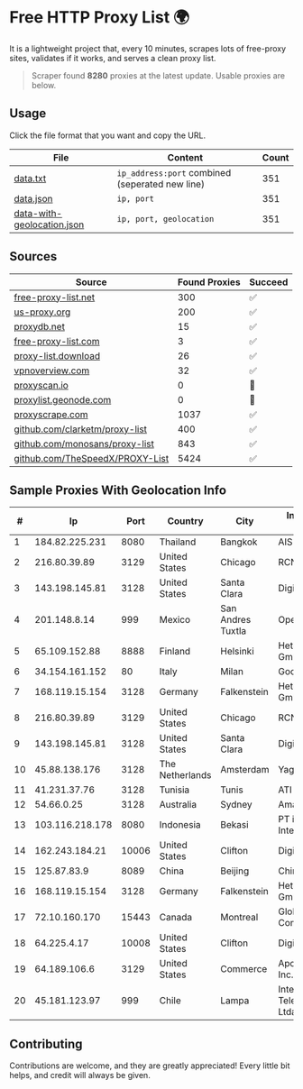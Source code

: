 
# Free HTTP Proxy List 🌍

It is a lightweight project that, every 10 minutes, scrapes lots of free-proxy sites, validates if it works, and serves a clean proxy list.


> Scraper found **8280** proxies at the latest update. Usable proxies are below.

## Usage

Click the file format that you want and copy the URL.


|File|Content|Count|
|----|-------|-----|
|[data.txt](https://raw.githubusercontent.com/themiralay/Proxy-List-World/master/data.txt)|`ip_address:port` combined (seperated new line)|351|
|[data.json](https://raw.githubusercontent.com/themiralay/Proxy-List-World/master/data.json)|`ip, port`|351|
|[data-with-geolocation.json](https://raw.githubusercontent.com/themiralay/Proxy-List-World/master/data-with-geolocation.json)|`ip, port, geolocation`|351|

## Sources

|Source|Found Proxies|Succeed|
|------|-------------|-------|
|[free-proxy-list.net](https://free-proxy-list.net)|300|✅|
|[us-proxy.org](https://www.us-proxy.org)|200|✅|
|[proxydb.net](http://proxydb.net)|15|✅|
|[free-proxy-list.com](https://free-proxy-list.com/?page=&port=&type%5B%5D=http&type%5B%5D=https&up_time=0&search=Search)|3|✅|
|[proxy-list.download](https://www.proxy-list.download/HTTP)|26|✅|
|[vpnoverview.com](https://vpnoverview.com/privacy/anonymous-browsing/free-proxy-servers)|32|✅|
|[proxyscan.io](https://www.proxyscan.io)|0|🚫|
|[proxylist.geonode.com](https://proxylist.geonode.com/api/proxy-list?limit=300&page=1&sort_by=lastChecked&sort_type=desc&protocols=http,https)|0|🚫|
|[proxyscrape.com](https://api.proxyscrape.com/v2/?request=displayproxies&protocol=http&timeout=10000&country=all&ssl=all&anonymity=all)|1037|✅|
|[github.com/clarketm/proxy-list](https://raw.githubusercontent.com/clarketm/proxy-list/master/proxy-list-raw.txt)|400|✅|
|[github.com/monosans/proxy-list](https://raw.githubusercontent.com/monosans/proxy-list/main/proxies/http.txt)|843|✅|
|[github.com/TheSpeedX/PROXY-List](https://raw.githubusercontent.com/TheSpeedX/PROXY-List/master/http.txt)|5424|✅|


## Sample Proxies With Geolocation Info

|#|Ip|Port|Country|City|Internet Service Provider|
|-|--|----|-------|----|-------------------------|
|1|184.82.225.231|8080|Thailand|Bangkok|AIS-Fibre|
|2|216.80.39.89|3129|United States|Chicago|RCN|
|3|143.198.145.81|3128|United States|Santa Clara|DigitalOcean, LLC|
|4|201.148.8.14|999|Mexico|San Andres Tuxtla|Operbes|
|5|65.109.152.88|8888|Finland|Helsinki|Hetzner Online GmbH|
|6|34.154.161.152|80|Italy|Milan|Google LLC|
|7|168.119.15.154|3128|Germany|Falkenstein|Hetzner Online GmbH|
|8|216.80.39.89|3129|United States|Chicago|RCN|
|9|143.198.145.81|3128|United States|Santa Clara|DigitalOcean, LLC|
|10|45.88.138.176|3128|The Netherlands|Amsterdam|Yaglom Labs Ltd|
|11|41.231.37.76|3128|Tunisia|Tunis|ATI - ISP|
|12|54.66.0.25|3128|Australia|Sydney|Amazon.com, Inc.|
|13|103.116.218.178|8080|Indonesia|Bekasi|PT iForte Global Internet|
|14|162.243.184.21|10006|United States|Clifton|DigitalOcean, LLC|
|15|125.87.83.9|8089|China|Beijing|Chinanet|
|16|168.119.15.154|3128|Germany|Falkenstein|Hetzner Online GmbH|
|17|72.10.160.170|15443|Canada|Montreal|GloboTech Communications|
|18|64.225.4.17|10008|United States|Clifton|DigitalOcean, LLC|
|19|64.189.106.6|3129|United States|Commerce|Apogee Telecom Inc.|
|20|45.181.123.97|999|Chile|Lampa|Interpit Telecomunicaciones Ltda|



## Contributing

Contributions are welcome, and they are greatly appreciated! Every
little bit helps, and credit will always be given.

